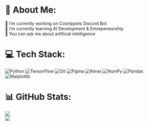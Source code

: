 # 💫 About Me:
🔭 I’m currently working on <span url='https://github.com/gublas/Cosnippets-DiscordBot'>Cosnippets Discord Bot<span/><br>🌱 I’m currently learning AI Development & Entrepeneurship<br>💬 You can ask me about artificial intelligence

# 💻 Tech Stack:
![Python](https://img.shields.io/badge/python-3670A0?style=for-the-badge&logo=python&logoColor=ffdd54) ![TensorFlow](https://img.shields.io/badge/TensorFlow-%23FF6F00.svg?style=for-the-badge&logo=TensorFlow&logoColor=white) ![Git](https://img.shields.io/badge/git-%23F05033.svg?style=for-the-badge&logo=git&logoColor=white) ![Figma](https://img.shields.io/badge/figma-%23F24E1E.svg?style=for-the-badge&logo=figma&logoColor=white) ![Keras](https://img.shields.io/badge/Keras-%23D00000.svg?style=for-the-badge&logo=Keras&logoColor=white) ![NumPy](https://img.shields.io/badge/numpy-%23013243.svg?style=for-the-badge&logo=numpy&logoColor=white) ![Pandas](https://img.shields.io/badge/pandas-%23150458.svg?style=for-the-badge&logo=pandas&logoColor=white) ![Matplotlib](https://img.shields.io/badge/Matplotlib-%23ffffff.svg?style=for-the-badge&logo=Matplotlib&logoColor=black)

# 📊 GitHub Stats:
![](https://github-readme-stats.vercel.app/api?username=gublas&theme=nord&hide_border=true&include_all_commits=false&count_private=true)<br/>
![](https://github-readme-stats.vercel.app/api/top-langs/?username=gublas&theme=nord&hide_border=true&include_all_commits=false&count_private=true&layout=compact)
